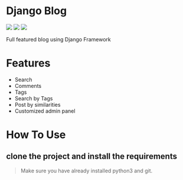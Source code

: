 # Django Blog

[![](https://img.shields.io/pypi/pyversions/Django.svg)](https://python.org/downloads/)
[![](https://img.shields.io/badge/django-2.0%20%7C%202.1%20%7C%202.2-success.svg)](https://djangoproject.com/)
[![](https://img.shields.io/apm/l/vim-mode.svg)](https://choosealicense.com/licenses/mit/)

Full featured blog using Django Framework

Features
=
* Search 
* Comments 
* Tags 
* Search by Tags 
* Post by similarities
* Customized admin panel

How To Use
=
## clone the project and install the requirements 

> Make sure you have already installed python3 and git.
<!-- ```
$ git clone https://github.com/MK3247/django-mediumish-blog.git && cd django-mediumish-blog
$ pipenv install -r requirements.txt
``` -->